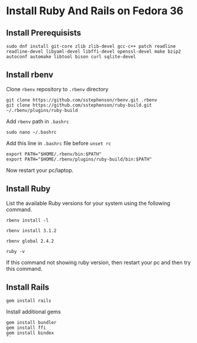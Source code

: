 # Install Ruby And Rails on Fedora 36

## Install Prerequisists
```
sudo dnf install git-core zlib zlib-devel gcc-c++ patch readline readline-devel libyaml-devel libffi-devel openssl-devel make bzip2 autoconf automake libtool bison curl sqlite-devel
```

## Install rbenv

Clone `rbenv` repository to `.rbenv` directory
```
git clone https://github.com/sstephenson/rbenv.git .rbenv
git clone https://github.com/sstephenson/ruby-build.git ~/.rbenv/plugins/ruby-build
```

Add `rbenv` path in `.bashrc`
```
sudo nano ~/.bashrc
```

Add this line in `.bashrc` file before `unset rc`
```
export PATH="$HOME/.rbenv/bin:$PATH"
export PATH="$HOME/.rbenv/plugins/ruby-build/bin:$PATH"
```

Now restart your pc/laptop.

## Install Ruby
List the available Ruby versions for your system using the following command.
```
rbenv install -l
```

```
rbenv install 3.1.2
```

```
rbenv global 2.4.2
```
 
```
ruby -v
```
If this command not showing ruby version, then restart your pc and then try this command.


## Install Rails
```
gem install rails
```

Install additional gems
```
gem install bundler
gem install ffi
gem install bindex
``
